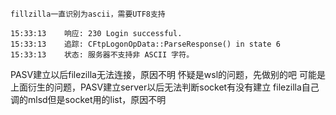 ```text
fillzilla一直识别为ascii，需要UTF8支持

15:33:13	响应:	230 Login successful.
15:33:13	追踪:	CFtpLogonOpData::ParseResponse() in state 6
15:33:13	状态:	服务器不支持非 ASCII 字符。
```

PASV建立以后filezilla无法连接，原因不明
    怀疑是wsl的问题，先做别的吧
可能是上面衍生的问题，PASV建立server以后无法判断socket有没有建立
filezilla自己调的mlsd但是socket用的list，原因不明



